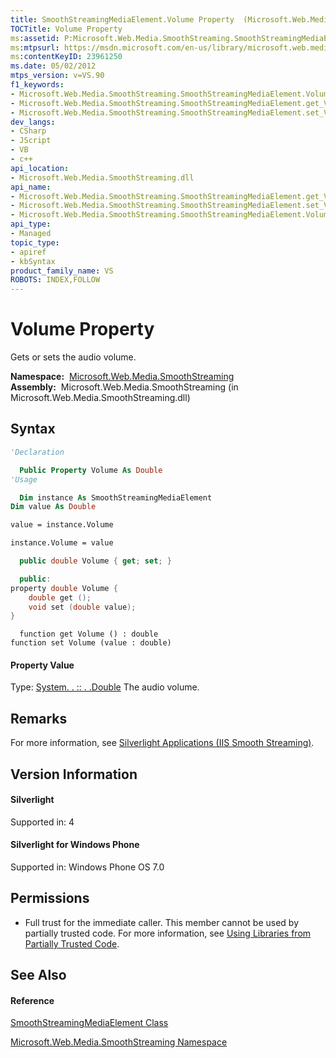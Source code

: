 ```yaml
---
title: SmoothStreamingMediaElement.Volume Property  (Microsoft.Web.Media.SmoothStreaming)
TOCTitle: Volume Property
ms:assetid: P:Microsoft.Web.Media.SmoothStreaming.SmoothStreamingMediaElement.Volume
ms:mtpsurl: https://msdn.microsoft.com/en-us/library/microsoft.web.media.smoothstreaming.smoothstreamingmediaelement.volume(v=VS.90)
ms:contentKeyID: 23961250
ms.date: 05/02/2012
mtps_version: v=VS.90
f1_keywords:
- Microsoft.Web.Media.SmoothStreaming.SmoothStreamingMediaElement.Volume
- Microsoft.Web.Media.SmoothStreaming.SmoothStreamingMediaElement.get_Volume
- Microsoft.Web.Media.SmoothStreaming.SmoothStreamingMediaElement.set_Volume
dev_langs:
- CSharp
- JScript
- VB
- c++
api_location:
- Microsoft.Web.Media.SmoothStreaming.dll
api_name:
- Microsoft.Web.Media.SmoothStreaming.SmoothStreamingMediaElement.get_Volume
- Microsoft.Web.Media.SmoothStreaming.SmoothStreamingMediaElement.set_Volume
- Microsoft.Web.Media.SmoothStreaming.SmoothStreamingMediaElement.Volume
api_type:
- Managed
topic_type:
- apiref
- kbSyntax
product_family_name: VS
ROBOTS: INDEX,FOLLOW
---
```


# Volume Property

Gets or sets the audio volume.

**Namespace:**  [Microsoft.Web.Media.SmoothStreaming](microsoft-web-media-smoothstreaming-namespace_1.md)  
**Assembly:**  Microsoft.Web.Media.SmoothStreaming (in Microsoft.Web.Media.SmoothStreaming.dll)

## Syntax

``` vb
'Declaration

  Public Property Volume As Double
'Usage

  Dim instance As SmoothStreamingMediaElement
Dim value As Double

value = instance.Volume

instance.Volume = value
```

``` csharp
  public double Volume { get; set; }
```

``` c++
  public:
property double Volume {
    double get ();
    void set (double value);
}
```

``` jscript
  function get Volume () : double
function set Volume (value : double)
```

#### Property Value

Type: [System. . :: . .Double](https://msdn.microsoft.com/en-us/library/643eft0t\(v=vs.90\))  
The audio volume.  

## Remarks

For more information, see [Silverlight Applications (IIS Smooth Streaming)](silverlight-applications.md).

## Version Information

#### Silverlight

Supported in: 4  

#### Silverlight for Windows Phone

Supported in: Windows Phone OS 7.0  

## Permissions

  - Full trust for the immediate caller. This member cannot be used by partially trusted code. For more information, see [Using Libraries from Partially Trusted Code](https://msdn.microsoft.com/en-us/library/8skskf63\(v=vs.90\)).

## See Also

#### Reference

[SmoothStreamingMediaElement Class](smoothstreamingmediaelement-class-microsoft-web-media-smoothstreaming_1.md)

[Microsoft.Web.Media.SmoothStreaming Namespace](microsoft-web-media-smoothstreaming-namespace_1.md)

